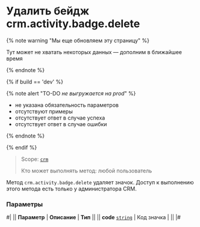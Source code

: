 # Удалить бейдж crm.activity.badge.delete

{% note warning "Мы еще обновляем эту страницу" %}

Тут может не хватать некоторых данных — дополним в ближайшее время

{% endnote %}

{% if build == 'dev' %}

{% note alert "TO-DO _не выгружается на prod_" %}

- не указана обязательность параметров
- отсутствуют примеры
- отсутствует ответ в случае успеха
- отсутствует ответ в случае ошибки

{% endnote %}

{% endif %}

> Scope: [`crm`](../../../../../scopes/permissions.md)
>
> Кто может выполнять метод: любой пользователь

Метод `crm.activity.badge.delete` удаляет значок. Доступ к выполнению этого метода есть только у администратора CRM.

### Параметры

#|
|| **Параметр** | **Описание** | **Тип** ||
|| **code**
[`string`](../../../../data-types.md)
| Код значка | ||
|#

